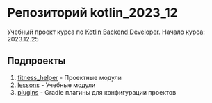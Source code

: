 # Репозиторий kotlin_2023_12

Учебный проект курса по [Kotlin Backend Developer](https://otus.ru/lessons/kotlin/).
Начало курса: 2023.12.25

## Подпроекты

1. [fitness_helper](fitness_helper) - Проектные модули
2. [lessons](lessons) - Учебные модули
3. [plugins](build-plugin) - Gradle плагины для конфигурации проектов